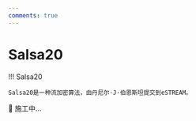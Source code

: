 ```yaml
---
comments: true
---
```


# Salsa20

!!! Salsa20

    Salsa20是一种流加密算法，由丹尼尔·J·伯恩斯坦提交到eSTREAM。



🚧 施工中...
